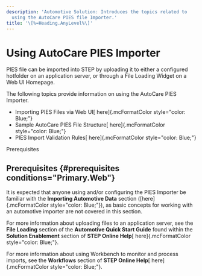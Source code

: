 ```yaml
---
description: 'Automotive Solution: Introduces the topics related to
  using the AutoCare PIES file Importer.'
title: '\[%=Heading.AnyLevel%\]'
---
```


Using AutoCare PIES Importer
============================

PIES file can be imported into STEP by uploading it to either a
configured hotfolder on an application server, or through a File Loading
Widget on a Web UI Homepage.

The following topics provide information on using the AutoCare PIES
Importer.

-   Importing PIES Files via Web UI[ here]{.mcFormatColor
    style="color: Blue;"}
-   Sample AutoCare PIES File Structure[ here]{.mcFormatColor
    style="color: Blue;"}
-   PIES Import Validation Rules[ here]{.mcFormatColor
    style="color: Blue;"}

Prerequisites

Prerequisites {#prerequisites conditions="Primary.Web"}
-------------

It is expected that anyone using and/or configuring the PIES Importer be
familiar with the **Importing Automotive Data** section
([here]{.mcFormatColor style="color: Blue;"}), as basic concepts for
working with an automotive importer are not covered in this section.

For more information about uploading files to an application server, see
the **File Loading** section of the **Automotive Quick Start Guide**
found within the **Solution Enablement** section of **STEP Online
Help**[ here]{.mcFormatColor style="color: Blue;"}.

For more information about using Workbench to monitor and process
imports, see the **Workflows** section of **STEP Online Help**[
here]{.mcFormatColor style="color: Blue;"}.
